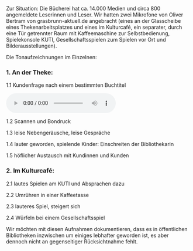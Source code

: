 Zur Situation: Die Bücherei hat ca. 14.000 Medien und circa 800
angemeldete Leserinnen und Leser. Wir hatten zwei Mikrofone von Oliver
Bertram von grasbrunn-aktuell.de angebracht (eines an der Glasscheibe
eines Thekenarbeitsplatzes und eines im Kulturcafé, ein separater, durch
eine Tür getrennter Raum mit Kaffeemaschine zur Selbstbedienung,
Spielekonsole KUTI, Gesellschaftsspielen zum Spielen vor Ort und
Bilderausstellungen).

Die Tonaufzeichnungen im Einzelnen:

### 1. An der Theke:

1.1 Kundenfrage nach einem bestimmten Buchtitel

<audio controls>
  <source src="audio/1.1 Kundenfrage nach einem bestimmten Buchtitel.mp3" type="audio/mpeg">
Your browser does not support the audio element.
</audio>

1.2 Scannen und Bondruck

1.3 leise Nebengeräusche, leise Gespräche

1.4 lauter geworden, spielende Kinder: Einschreiten der Bibliothekarin

1.5 höflicher Austausch mit Kundinnen und Kunden

### 2. Im Kulturcafé:

2.1 lautes Spielen am KUTI und Absprachen dazu

2.2 Umrühren in einer Kaffeetasse

2.3 lauteres Spiel, steigert sich

2.4 Würfeln bei einem Gesellschaftsspiel

Wir möchten mit diesen Aufnahmen dokumentieren, dass es in öffentlichen
Bibliotheken inzwischen um einiges lebhafter geworden ist, es aber
dennoch nicht an gegenseitiger Rücksichtnahme fehlt.
